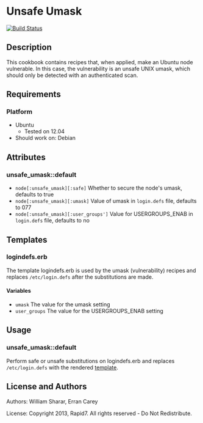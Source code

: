 # Unsafe Umask
[![Build Status](https://secure.travis-ci.org/rapid7-cookbooks/unsafe_umask.png)](http://travis-ci.org/rapid7-cookbooks/unsafe_umask)
## Description
This cookbook contains recipes that, when applied, make an Ubuntu node
vulnerable. In this case, the vulnerability is an unsafe UNIX umask, which should 
only be detected with an authenticated scan.

## Requirements
### Platform
* Ubuntu
  * Tested on 12.04
* Should work on: Debian

## Attributes
### unsafe_umask::default
* `node[:unsafe_umask][:safe]` Whether to secure the node's umask,
  defaults to true
* `node[:unsafe_umask][:umask]` Value of umask in `login.defs` file,
  defaults to 077
* `node[:unsafe_umask][:user_groups']` Value for USERGROUPS_ENAB in
  `login.defs` file, defaults to no

## Templates
### logindefs.erb
The template logindefs.erb is used by the umask (vulnerability) recipes and 
replaces `/etc/login.defs` after the substitutions are made.

#### Variables
* `umask` The value for the umask setting
* `user_groups` The value for the USERGROUPS_ENAB setting

## Usage
### unsafe_umask::default
Perform safe or unsafe substitutions on logindefs.erb and replaces
`/etc/login.defs` with the rendered
[template](templates/default/logindefs.erb).

License and Authors
-------------------
Authors: William Sharar, Erran Carey

License: Copyright 2013, Rapid7. All rights reserved - Do Not Redistribute.
